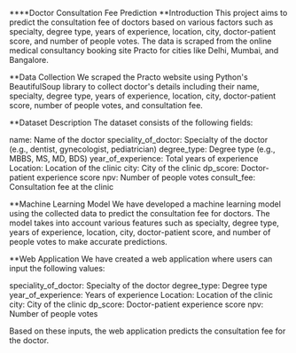 ****Doctor Consultation Fee Prediction
**Introduction
This project aims to predict the consultation fee of doctors based on various factors such as specialty, degree type, years of experience, location, city, doctor-patient score, and number of people votes. The data is scraped from the online medical consultancy booking site Practo for cities like Delhi, Mumbai, and Bangalore.

**Data Collection
We scraped the Practo website using Python's BeautifulSoup library to collect doctor's details including their name, specialty, degree type, years of experience, location, city, doctor-patient score, number of people votes, and consultation fee.

**Dataset Description
The dataset consists of the following fields:

name: Name of the doctor
speciality_of_doctor: Specialty of the doctor (e.g., dentist, gynecologist, pediatrician)
degree_type: Degree type (e.g., MBBS, MS, MD, BDS)
year_of_experience: Total years of experience
Location: Location of the clinic
city: City of the clinic
dp_score: Doctor-patient experience score
npv: Number of people votes
consult_fee: Consultation fee at the clinic

**Machine Learning Model
We have developed a machine learning model using the collected data to predict the consultation fee for doctors. The model takes into account various features such as specialty, degree type, years of experience, location, city, doctor-patient score, and number of people votes to make accurate predictions.

**Web Application
We have created a web application where users can input the following values:

speciality_of_doctor: Specialty of the doctor
degree_type: Degree type
year_of_experience: Years of experience
Location: Location of the clinic
city: City of the clinic
dp_score: Doctor-patient experience score
npv: Number of people votes

Based on these inputs, the web application predicts the consultation fee for the doctor.
